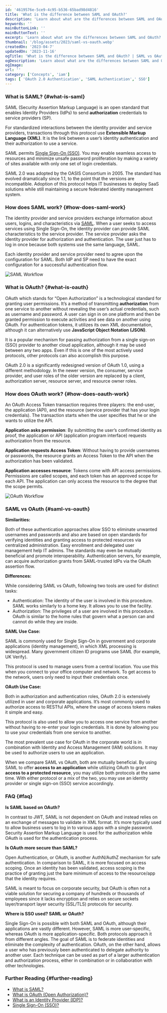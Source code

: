 ```yaml
---
id: '4619576e-5ce9-4c95-b536-65bad98d4816'
title: 'What is the difference between SAML and OAuth?'
description: 'Learn about what are the differences between SAML and OAuth? SAML vs OAuth definition, workflow, similarities, differences, use cases.'
keywords: ''
mainButtonLink: ''
mainButtonText: ''
excerpt: 'Learn about what are the differences between SAML and OAuth? SAML vs OAuth definition, workflow, similarities, differences, use cases.'
thumbnail: '/blog/assets/2023/saml-vs-oauth.webp'
createdOn: '2023-04-7'
updatedOn: '2023-11-16'
ogTitle: 'What is the difference between SAML and OAuth? | SAML vs OAuth'
ogDescription: 'Learn about what are the differences between SAML and OAuth? SAML vs OAuth definition, workflow, similarities, differences, use cases.'
ogImage:
url: ''
category: ['Concepts', 'iam']
tags: [ 'OAuth 2.0 Authentication', 'SAML Authentication',' SSO']
---
```



### What is SAML? {#what-is-saml}

SAML (Security Assertion Markup Language) is an open standard that enables Identity Providers (IdPs) to send **authorization** credentials to service providers (SP).

For standardized interactions between the identity provider and service providers, transactions through this protocol use **Extensible Markup Language (XML)**. It is the link between a user’s identity authentication and their authorization to use a service.

SAML permits [Single Sign-On (SSO)](https://blog.miniorange.com/what-is-single-sign-on-sso/). You may enable seamless access to resources and minimize unsafe password proliferation by making a variety of sites available with only one set of login credentials.

SAML 2.0 was adopted by the OASIS Consortium in 2005. The standard has evolved dramatically since 1.1, to the point that the versions are incompatible. Adoption of this protocol helps IT businesses to deploy SaaS solutions while still maintaining a secure federated identity management system.

### How does SAML work? {#how-does-saml-work}

The identity provider and service providers exchange information about users, logins, and characteristics via [SAML](https://www.miniorange.com/what-is-saml). When a user seeks to access services using Single Sign-On, the identity provider can provide SAML characteristics to the service provider. The service provider asks the identity provider for authorization and authentication. The user just has to log in once because both systems use the same language, SAML.

Each identity provider and service provider need to agree upon the configuration for SAML. Both IdP and SP need to have the exact configuration for a successful authentication flow.

![SAML Workflow](/blog/assets/2023/saml-flow.webp)

### What is OAuth?  {#what-is-oauth}

OAuth which stands for “Open Authorization” is a technological standard for granting user permissions. It’s a method of transmitting **authorization** from one service to another without revealing the user’s actual credentials, such as username and password. A user can sign in on one platform and then be granted permission to execute activities and see data on another using OAuth. For authentication tokens, it utilizes its own XML documentation, although it can alternatively use **JavaScript Object Notation (JSON)**.

It is a popular mechanism for passing authorization from a single sign-on (SSO) provider to another cloud application, although it may be used between any two apps. Even if this is one of the most actively used protocols, other protocols can also accomplish this purpose. 

OAuth 2.0 is a significantly redesigned version of OAuth 1.0, using a different methodology. In the newer version, the consumer, service provider, and user roles of the older version are replaced by a client, authorization server, resource server, and resource owner roles.

### How does OAuth work? {#how-does-oauth-work}

An OAuth Access Token transaction requires three players: the end-user, the application (API), and the resource (service provider that has your login credentials). The transaction starts when the user specifies that he or she wants to utilize the API.

**Application asks permission**: By submitting the user’s confirmed identity as proof, the application or API (application program interface) requests authorization from the resource.

**Application requests Access Token**: Without having to provide usernames or passwords, the resource grants an Access Token to the API when the authorization has been validated.

**Application accesses resource**: Tokens come with API access permissions.  Permissions are called scopes, and each token has an approved scope for each API. The application can only access the resource to the degree that the scope permits.

![OAuth Workflow](/blog/assets/2023/oauth-flow.webp)

### SAML vs OAuth {#saml-vs-oauth} 

**Similarities:**

Both of these authentication approaches allow SSO to eliminate unwanted usernames and passwords and also are based on open standards for verifying identities and granting access to protected resources via centralized administration. Easy enrollment and delegated user management help IT admins. The standards may even be mutually beneficial and promote interoperability. Authentication servers, for example, can acquire authorization grants from SAML-trusted IdPs via the OAuth assertion flow.

**Differences:**

While considering SAML vs OAuth, following two tools are used for distinct tasks:

- Authentication: The identity of the user is involved in this procedure. SAML works similarly to a home key. It allows you to use the facility.
- Authorization: The privileges of a user are involved in this procedure. OAuth is similar to the home rules that govern what a person can and cannot do while they are inside.

**SAML Use Case:**

SAML is commonly used for Single Sign-On in government and corporate applications (identity management), in which XML processing is widespread. Many government citizen ID programs use SAML (for example, UK Verify).

This protocol is used to manage users from a central location. You use this when you connect to your office computer and network. To get access to the network, users only need to input their credentials once.

**OAuth Use Case:**

Both in authorization and authentication roles, OAuth 2.0 is extensively utilized in user and corporate applications. It’s most commonly used to authorize access to RESTful APIs, where the usage of access tokens makes it simple and easy.

This protocol is also used to allow you to access one service from another without having to re-enter your login credentials. It is done by allowing you to use your credentials from one service to another.

The most prevalent use case for OAuth in the corporate world is in combination with Identity and Access Management (IAM) solutions. It may be used to authorize users to use an application.

 
When we compare SAML vs OAuth, both are mutually beneficial. By using SAML to offer **access to an application** while utilizing OAuth to grant **access to a protected resource**, you may utilize both protocols at the same time. With either protocol or a mix of the two, you may use an identity provider or single sign-on (SSO) service accordingly.

### FAQ {#faq} 

**Is SAML based on OAuth?**

In contrast to JWT, SAML is not dependent on OAuth and instead relies on an exchange of messages to validate in XML format. It’s more typically used to allow business users to log in to various apps with a single password. Security Assertion Markup Language is used for the authorization while OAuth is used for the authentication process.


**Is OAuth more secure than SAML?**

Open Authentication, or OAuth, is another AuthN/AuthZ mechanism for safe authentication. In comparison to SAML, it is more focused on access scoping. Once an identity has been validated, access scoping is the practice of granting just the bare minimum of access to the resource/app that the identity requires.

SAML is meant to focus on corporate security, but OAuth is often not a viable solution for securing a company of hundreds or thousands of employees since it lacks encryption and relies on secure sockets layer/transport layer security (SSL/TLS) protocols for security.


**Where is SSO used? SAML or OAuth?**

Single Sign-On is possible with both SAML and OAuth, although their applications are vastly different.  However, SAML is more user-specific, whereas OAuth is more application-specific. Both protocols approach it from different angles. The goal of SAML is to federate identities and eliminate the complexity of authentication. OAuth, on the other hand, allows a user who has previously been authenticated to delegate authority to another user. Each technique can be used as part of a larger authentication and authorization process, either in combination or in collaboration with other technologies.


### Further Reading {#further-reading} 

- [What is SAML?](https://www.miniorange.com/what-is-saml)
- [What is OAuth (Open Authorization)?](https://www.miniorange.com/blog/what-is-oauth-2/)
- [What is an Identity Provider (IDP)?](https://www.miniorange.com/blog/what-is-an-identity-provider-idp/)
- [Single Sign-On (SSO)?](https://www.miniorange.com/blog/what-is-single-sign-on-sso/)